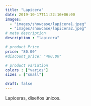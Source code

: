 ```yaml
---
title: "Lapicera"
date: 2019-10-17T11:22:16+06:00
images: 
  - "images/showcase/lapicera1.jpeg"
  - "images/showcase/lapicera2.jpeg"
# meta description
description : "lapicera"

# product Price
price: "80.00"
#discount_price: "400.00"

# product variation
colors : ["varios"]
sizes : ["small"]

draft: false
---
```


Lapiceras, diseños únicos.